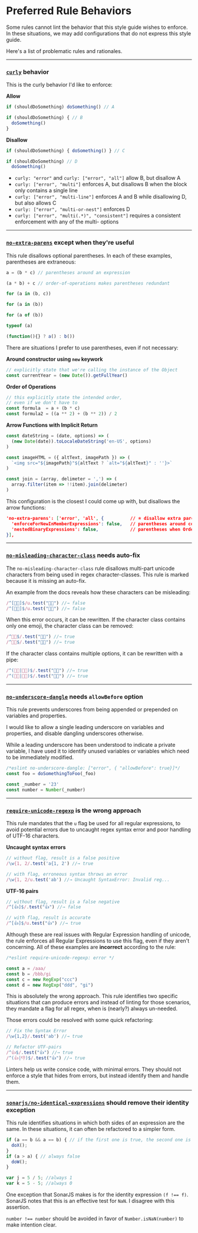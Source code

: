 # Preferred Rule Behaviors
Some rules cannot lint the behavior that this style guide wishes to enforce. In these situations, we may add configurations that do not express this style guide.

Here's a list of problematic rules and rationales.

----

### [`curly`](https://eslint.org/docs/rules/curly) behavior
This is the curly behavior I'd like to enforce:

**Allow**
```js
if (shouldDoSomething) doSomething() // A

if (shouldDoSomething) { // B
  doSomething()
}
```

**Disallow**
```js
if (shouldDoSomething) { doSomething() } // C

if (shouldDoSomething) // D
  doSomething()
```

* `curly: "error"` and `curly: ["error", "all"]` allow B, but disallow A
* `curly: ["error", "multi"]` enforces A, but disallows B when the block only contains a single line
* `curly: ["error", "multi-line"]` enforces A and B while disallowing D, but also allows C
* `curly: ["error", "multi-or-nest"]` enforces D
* `curly: ["error", "multi(.*)", "consistent"]` requires a consistent enforcement with any of the multi- options

----



### [`no-extra-parens`](https://eslint.org/docs/rules/no-extra-parens) except when they're useful

This rule disallows optional parentheses. In each of these examples, parentheses are extraneous:

```js
a = (b * c) // parentheses around an expression

(a * b) + c // order-of-operations makes parentheses redundant

for (a in (b, c))

for (a in (b))

for (a of (b))

typeof (a)

(function(){} ? a() : b())
```

There are situations I prefer to use parentheses, even if not necessary:

**Around constructor using `new` keywork**
```js
// explicitly state that we're calling the instance of the Object
const currentYear = (new Date()).getFullYear()
```

**Order of Operations**
```js
// this explicitly state the intended order,
// even if we don't have to
const formula  = a + (b * c)
const formula2 = ((a ** 2) + (b ** 2)) / 2
```

**Arrow Functions with Implicit Return**
```js
const dateString = (date, options) => (
  (new Date(date)).toLocaleDateString('en-US', options)
)

const imageHTML = ({ altText, imagePath }) => (
  `<img src="${imagePath}"${altText ? `alt="${altText}" : ''}>`
)

const join = (array, delimeter = ',') => (
  array.filter(item => !!item).join(delimeter)
)
```

This configuration is the closest I could come up with, but disallows the arrow functions:

```json
'no-extra-parens': ['error', 'all', {          // ⭐️ disallow extra parenthesis except in the following conditions
  'enforceForNewInMemberExpressions': false,   // parentheses around constructors: (new Date()).getFullYear()
  'nestedBinaryExpressions': false,            // parentheses when Order of Operations makes them un-necessary
}],
```

----

### [`no-misleading-character-class`](https://eslint.org/docs/rules/no-misleading-character-class) needs auto-fix
The `no-misleading-character-class` rule disallows multi-part unicode characters from being used in regex character-classes. This rule is marked because it is missing an auto-fix.

An example from the docs reveals how these characters can be misleading:

```js
/^[👶🏻]$/u.test("👶🏻") //→ false
/^[👶🏽]$/u.test("👶🏽") //→ false
```
When this error occurs, it can be rewritten. If the character class contains only one emoji, the character class can be removed:

```js
/^👶🏻$/.test("👶🏻") //→ true
/^👶🏽$/.test("👶🏽") //→ true
```

If the character class contains multiple options, it can be rewritten with a pipe:

```js
/^(👶🏻|👶🏽)$/.test("👶🏻") //→ true
/^(👶🏻|👶🏽)$/.test("👶🏽") //→ true
```

----

### [`no-underscore-dangle`](https://eslint.org/docs/rules/no-underscore-dangle) needs `allowBefore` option
This rule prevents underscores from being appended or prepended on variables and properties.

I would like to allow a single leading underscore on variables and properties, and disable dangling underscores otherwise.

While a leading underscore has been understood to indicate a private variable, I have used it to identify unused variables or variables which need to be immediately modified.

```js
/*eslint no-underscore-dangle: ["error", { "allowBefore": true}]*/
const foo = doSomethingToFoo(_foo)

const _number = '23'
const number = Number(_number)
```

----

### [`require-unicode-regexp`](https://eslint.org/docs/rules/require-unicode-regexp) is the wrong approach

This rule mandates that the `u` flag be used for all regular expressions, to avoid potential errors due to uncaught regex syntax error and poor handling of UTF-16 characters.

**Uncaught syntax errors**
```js
// without flag, result is a false positive
/\w{1, 2/.test('a{1, 2') //→ true

// with flag, erroneous syntax throws an error
/\w{1, 2/u.test('ab') //→ Uncaught SyntaxError: Invalid reg...
```

**UTF-16 pairs**
```js
// without flag, result is a false negative
/^[👍]$/.test("👍") //→ false

// with flag, result is accurate
/^[👍]$/u.test("👍") //→ true
```

Although these are real issues with Regular Expression handling of unicode, the rule enforces all Regular Expressions to use this flag, even if they aren't concerning. All of these examples are **incorrect** according to the rule:

```js
/*eslint require-unicode-regexp: error */

const a = /aaa/
const b = /bbb/gi
const c = new RegExp("ccc")
const d = new RegExp("ddd", "gi")
```

This is absolutely the wrong approach. This rule identifies two specific situations that can produce errors and instead of linting for those scenarios, they mandate a flag for all regex, when is (nearly?) always un-needed.

Those errors could be resolved with some quick refactoring:

```js
// Fix the Syntax Error
/\w{1,2}/.test('ab') //→ true

// Refactor UTF-pairs
/^👍$/.test("👍") //→ true
/^(👍|👎)$/.test("👍") //→ true
```

Linters help us write consice code, with minimal errors. They should not enforce a style that hides from errors, but instead identify them and handle them.

----

### [`sonarjs/no-identical-expressions`](https://github.com/SonarSource/eslint-plugin-sonarjs/blob/master/docs/rules/no-identical-expressions.md) should remove their identity exception

This rule identifies situations in which both sides of an expression are the same. In these situations, it can often be refactored to a simpler form.

```js
if (a == b && a == b) { // if the first one is true, the second one is too
  doX();
}
if (a > a) { // always false
  doW();
}

var j = 5 / 5; //always 1
var k = 5 - 5; //always 0
```

One exception that SonarJS makes is for the identity expression `(f !== f)`. SonarJS notes that this is an effective test for `NaN`. I disagree with this assertion.

`number !== number` should be avoided in favor of `Number.isNaN(number)` to make intention clear.
